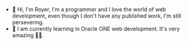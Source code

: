- 👋 Hi, I'm Royer, I'm a programmer and I love the world of web development, even though I don't have any published work, I'm still persevering.
- 🌱 I am currently learning in Oracle ONE web development. It's very amazing 🧐🤓.
